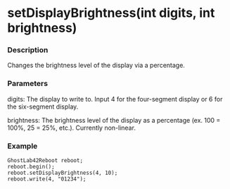 # setDisplayBrightness(int digits, int brightness)
### Description
Changes the brightness level of the display via a percentage.

### Parameters
digits: The display to write to. Input 4 for the four-segment display or 6 for the six-segment display.

brightness: The brightness level of the display as a percentage (ex. 100 = 100%, 25 = 25%, etc.). Currently non-linear.

### Example
```
GhostLab42Reboot reboot;
reboot.begin();
reboot.setDisplayBrightness(4, 10);
reboot.write(4, "01234");
```
